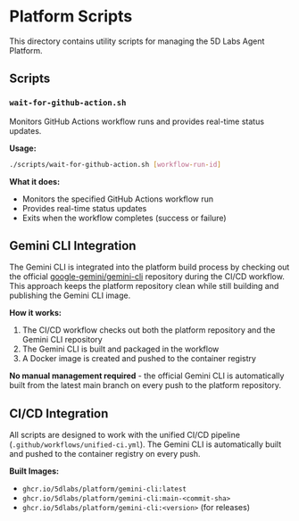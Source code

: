 # Platform Scripts

This directory contains utility scripts for managing the 5D Labs Agent Platform.

## Scripts

### `wait-for-github-action.sh`

Monitors GitHub Actions workflow runs and provides real-time status updates.

**Usage:**
```bash
./scripts/wait-for-github-action.sh [workflow-run-id]
```

**What it does:**
- Monitors the specified GitHub Actions workflow run
- Provides real-time status updates
- Exits when the workflow completes (success or failure)

## Gemini CLI Integration

The Gemini CLI is integrated into the platform build process by checking out the official [google-gemini/gemini-cli](https://github.com/google-gemini/gemini-cli) repository during the CI/CD workflow. This approach keeps the platform repository clean while still building and publishing the Gemini CLI image.

**How it works:**
1. The CI/CD workflow checks out both the platform repository and the Gemini CLI repository
2. The Gemini CLI is built and packaged in the workflow
3. A Docker image is created and pushed to the container registry

**No manual management required** - the official Gemini CLI is automatically built from the latest main branch on every push to the platform repository.

## CI/CD Integration

All scripts are designed to work with the unified CI/CD pipeline (`.github/workflows/unified-ci.yml`). The Gemini CLI is automatically built and pushed to the container registry on every push.

**Built Images:**
- `ghcr.io/5dlabs/platform/gemini-cli:latest`
- `ghcr.io/5dlabs/platform/gemini-cli:main-<commit-sha>`
- `ghcr.io/5dlabs/platform/gemini-cli:<version>` (for releases)